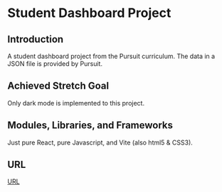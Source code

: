 # Student Dashboard Project
## Introduction
A student dashboard project from the Pursuit curriculum. The data in a JSON file is provided by Pursuit. 

## Achieved Stretch Goal
Only dark mode is implemented to this project. 

## Modules, Libraries, and Frameworks
Just pure React, pure Javascript, and Vite (also html5 & CSS3).

## URL
[URL](https://statuesque-gumdrop-938331.netlify.app/)